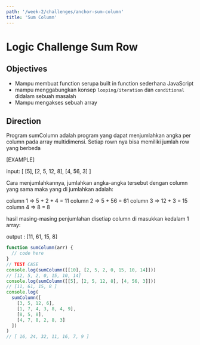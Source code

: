```yaml
---
path: '/week-2/challenges/anchor-sum-column'
title: 'Sum Column'
---
```


# Logic Challenge Sum Row

## Objectives

- Mampu membuat function serupa built in function sederhana JavaScript
- mampu menggabungkan konsep `looping/iteration` dan `conditional` didalam sebuah masalah
- Mampu mengakses sebuah array

## Direction

Program sumColumn adalah program yang dapat menjumlahkan angka per column pada array multidimensi. Setiap rown nya bisa memiliki jumlah row yang berbeda

[EXAMPLE]

input:
[
[5],
[2, 5, 12, 8],
[4, 56, 3]
]

Cara menjumlahkannya, jumlahkan angka-angka tersebut dengan column yang sama maka yang di jumlahkan adalah:

column 1 => 5 + 2 + 4 = 11
column 2 => 5 + 56 = 61
column 3 => 12 + 3 = 15
column 4 => 8 = 8

hasil masing-masing penjumlahan disetiap column di masukkan kedalam 1 array:

output :
[11, 61, 15, 8]

```javascript
function sumColumn(arr) {
  // code here
}
// TEST CASE
console.log(sumColumn([[10], [2, 5, 2, 0, 15, 10, 14]]))
// [12, 5, 2, 0, 15, 10, 14]
console.log(sumColumn([[5], [2, 5, 12, 8], [4, 56, 3]]))
// [11, 61, 15, 8 ]
console.log(
  sumColumn([
    [3, 5, 12, 6],
    [1, 7, 4, 3, 8, 4, 9],
    [8, 5, 8],
    [4, 7, 8, 2, 8, 3]
  ])
)
// [ 16, 24, 32, 11, 16, 7, 9 ]
```
